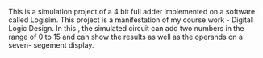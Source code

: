 This is a simulation project of a 4 bit full adder implemented on a software called Logisim.
This project is a manifestation of my course work - Digital Logic Design.
In this , the simulated circuit can add two numbers in the range of 0 to 15 and can show the results as well as the operands on a seven- segement display.

